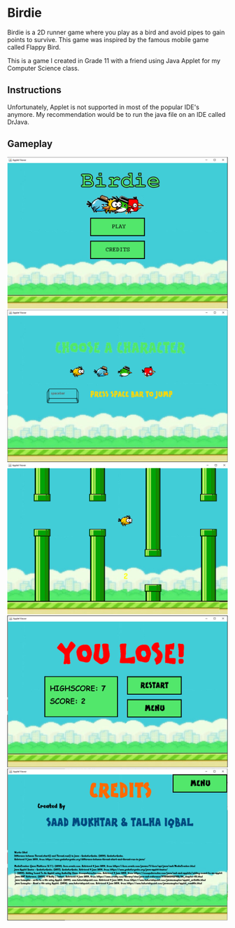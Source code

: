 # Birdie
Birdie is a 2D runner game where you play as a bird and avoid pipes to gain points to survive. This game was inspired by the famous mobile game called Flappy Bird. 

This is a game I created in Grade 11 with a friend using Java Applet for my Computer Science class. 

## Instructions
Unfortunately, Applet is not supported in most of the popular IDE's anymore.
My recommendation would be to run the java file on an IDE called DrJava.

## Gameplay
![birdie-main](https://github.com/SaadMukhtar/Birdie/blob/master/birdie-main.PNG)
![birdie-character](https://github.com/SaadMukhtar/Birdie/blob/master/birdie-character.PNG)
![birdie-game](https://github.com/SaadMukhtar/Birdie/blob/master/birdie-game.png)
![birdie-lose](https://github.com/SaadMukhtar/Birdie/blob/master/birdie-lose.PNG)
![birdie-credits](https://github.com/SaadMukhtar/Birdie/blob/master/birdie-credits.PNG)